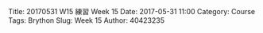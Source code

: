 Title: 20170531 W15 練習  Week 15 
Date: 2017-05-31 11:00
Category: Course
Tags: Brython
Slug: Week 15
Author: 40423235



